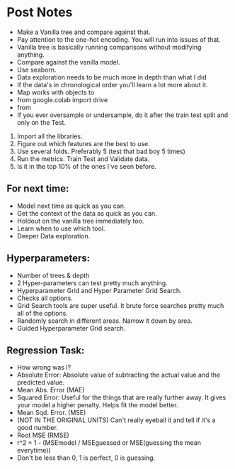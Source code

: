 # Post Notes
- Make a Vanilla tree and compare against that. 
- Pay attention to the one-hot encoding. You will run into issues of that. 
- Vanilla tree is basically running comparisons without modifying anything. 
- Compare against the vanilla model. 
- Use seaborn. 
- Data exploration needs to be much more in depth than what I did
- If the data's in chronological order you'll learn a lot more about it. 
- Map works with objects to
- from google.colab import drive 
- from
- If you ever oversample or undersample, do it after the train test split and only on the Test. 
 

1. Import all the libraries. 
2. Figure out which features are the best to use. 
3. Use several folds. Preferably 5 (test that bad boy 5 times) 
4. Run the metrics. Train Test and Validate data.  
5. Is it in the top 10% of the ones I've seen before. 


## For next time: 
- Model next time as quick as you can. 
- Get the context of the data as quick as you can. 
- Holdout on the vanilla tree immediately too. 
- Learn when to use which tool. 
- Deeper Data exploration. 

## Hyperparameters: 
- Number of trees & depth 
- 2 Hyper-parameters can test pretty much anything. 
- Hyperparameter Grid and Hyper Parameter Grid Search. 
- Checks all options. 
- Grid Search tools are super useful. It brute force searches pretty much all of the options. 
- Randomly search in different areas. Narrow it down by area. 
- Guided Hyperparameter Grid search. 

## Regression Task: 
- How wrong was I? 
- Absolute Error: Absolute value of subtracting the actual value and the predicted value. 
- Mean Abs. Error (MAE)
- Squared Error: Useful for the things that are really further away. It gives your model a higher penalty. Helps fit the model better. 
- Mean Sqd. Error. (MSE)
- (NOT IN THE ORIGINAL UNITS) Can't really eyeball it and tell if it's a good number. 
- Root MSE (RMSE)
- r^2 = 1 - (MSEmodel / MSEguessed or MSE(guessing the mean everytime))
- Don't be less than 0, 1 is perfect, 0 is guessing. 

